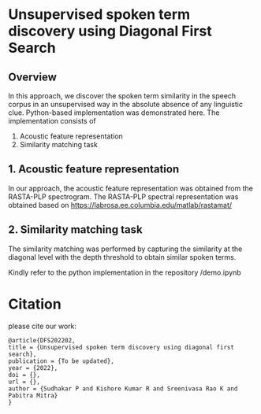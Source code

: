 # Unsupervised spoken term discovery using Diagonal First Search 

## Overview

In this approach, we discover the spoken term similarity in the speech corpus in an unsupervised way in the absolute absence of any linguistic clue. Python-based implementation was demonstrated here. The implementation consists of 

1. Acoustic feature representation 
2. Similarity matching task 

## 1. Acoustic feature representation
In our approach, the acoustic feature representation was obtained from the RASTA-PLP spectrogram. The RASTA-PLP spectral representation was obtained based on https://labrosa.ee.columbia.edu/matlab/rastamat/

## 2. Similarity matching task 

The similarity matching was performed by capturing the similarity at the diagonal level with the depth threshold to obtain similar spoken terms. 

Kindly refer to the python implementation in the repository /demo.ipynb

# Citation 

please cite our work:
```
@article{DFS202202,
title = {Unsupervised spoken term discovery using diagonal first search},
publication = {To be updated},
year = {2022},
doi = {},
url = {},
author = {Sudhakar P and Kishore Kumar R and Sreenivasa Rao K and Pabitra Mitra}
}

```
